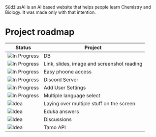 SūdžiusAI is an AI based website that helps people learn Chemistry and Biology.
It was made only with that intention.

# Project roadmap

| Status                                                               | Project                                                             |
|------------------------------------------------------------------------|----------------------------------------------------------------------|
| ![In Progress](https://img.shields.io/badge/status-In_Progress-purple)| DB                             |
| ![In Progress](https://img.shields.io/badge/status-In_Progress-yellow)| Link, slides, image and screenshot reading               |
| ![In Progress](https://img.shields.io/badge/status-In_Progress-yellow)| Easy phoone access                                       |
| ![In Progress](https://img.shields.io/badge/status-In_Progress-yellow)| Discord Server                                           |       
| ![In Progress](https://img.shields.io/badge/status-In_Progress-yellow)| Add User Settings                                        |
| ![In Progress](https://img.shields.io/badge/status-In_Progress-yellow)| Multiple language select                                 |
| ![Idea](https://img.shields.io/badge/status-Idea-blue)                | Laying over multiple stuff on the screen                 |
| ![Idea](https://img.shields.io/badge/status-Idea-blue)                | Eduka answers                                            |
| ![Idea](https://img.shields.io/badge/status-Idea-blue)                | Discussions                                              |
| ![Idea](https://img.shields.io/badge/status-Idea-blue)                | Tamo API                                                 |
